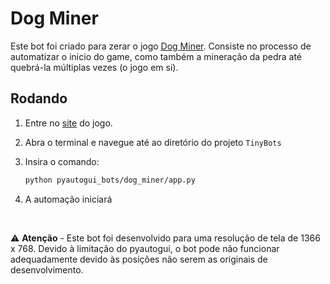 # Dog Miner

Este bot foi criado para zerar o jogo [Dog Miner](https://www.crazygames.com/game/doge-miner-2).
Consiste no processo de automatizar o inicio do game, como também a mineração da pedra até quebrá-la múltiplas vezes (o jogo em si).

## Rodando

1. Entre no [site](https://www.crazygames.com/game/doge-miner-2) do jogo.

2. Abra o terminal e navegue até ao diretório do projeto `TinyBots`

3. Insira o comando:

    ```bash
    python pyautogui_bots/dog_miner/app.py
    ```

4. A automação iniciará

$~$

⚠️ **Atenção** - Este bot foi desenvolvido para uma resolução de tela de 1366 x 768. Devido à limitação do pyautogui, o bot pode não funcionar adequadamente devido às posições não serem as originais de desenvolvimento.
